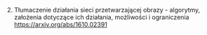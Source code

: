 2) Tłumaczenie działania sieci przetwarzającej obrazy - algorytmy, założenia dotyczące ich działania, możliwości i ograniczenia
https://arxiv.org/abs/1610.02391
